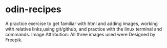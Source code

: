 # odin-recipes
A practice exercise to get familiar with html and adding images, working with relative links,using git/github, and practice with the linux terminal and commands. 
Image Attribution: All three images used were Designed by Freepik.
